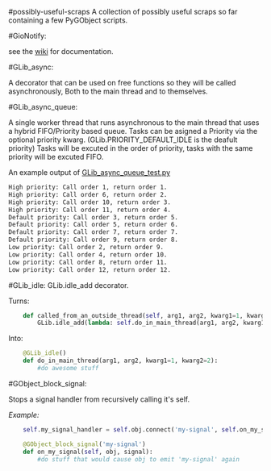 #possibly-useful-scraps
A collection of possibly useful scraps so far containing a few PyGObject scripts.

#GioNotify:

see the [wiki](https://github.com/JasonLG1979/possibly-useful-scraps/wiki/GioNotify) for documentation.

#GLib_async:

A decorator that can be used on free functions so they will be called asynchronously, Both to the main thread and to themselves.

#GLib_async_queue:

A single worker thread that runs asynchronous to the main thread that uses a hybrid FIFO/Priority based queue. Tasks can be asigned a Priority via the optional priority kwarg. (GLib.PRIORITY_DEFAULT_IDLE is the deafult priority) Tasks will be excuted in the order of priority, tasks with the same priority will be excuted FIFO.

An example output of [GLib_async_queue_test.py](https://github.com/JasonLG1979/possibly-useful-scraps/blob/master/GLib_async_queue_test.py)

```bash
High priority: Call order 1, return order 1.
High priority: Call order 6, return order 2.
High priority: Call order 10, return order 3.
High priority: Call order 11, return order 4.
Default priority: Call order 3, return order 5.
Default priority: Call order 5, return order 6.
Default priority: Call order 7, return order 7.
Default priority: Call order 9, return order 8.
Low priority: Call order 2, return order 9.
Low priority: Call order 4, return order 10.
Low priority: Call order 8, return order 11.
Low priority: Call order 12, return order 12.
```

#GLib_idle:
GLib.idle_add decorator.

Turns:
```python
    def called_from_an_outside_thread(self, arg1, arg2, kwarg1=1, kwarg2=2):
        GLib.idle_add(lambda: self.do_in_main_thread(arg1, arg2, kwarg1=1, kwarg2=2)))
```

Into:
```python
    @GLib_idle()
    def do_in_main_thread(arg1, arg2, kwarg1=1, kwarg2=2):
        #do awesome stuff
```

#GObject_block_signal:

Stops a signal handler from recursively calling it's self.

<i>Example:</i>
```python
    self.my_signal_handler = self.obj.connect('my-signal', self.on_my_signal)

    @GObject_block_signal('my-signal')
    def on_my_signal(self, obj, signal):
        #do stuff that would cause obj to emit 'my-signal' again
```

